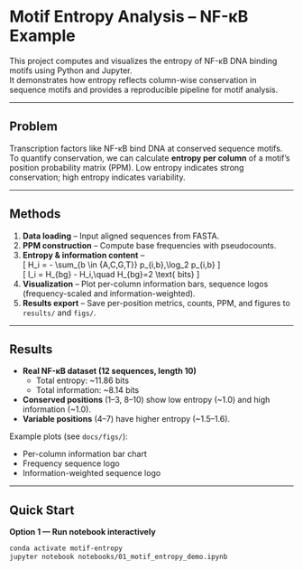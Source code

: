 # Motif Entropy Analysis – NF-κB Example

This project computes and visualizes the entropy of NF-κB DNA binding motifs using Python and Jupyter.  
It demonstrates how entropy reflects column-wise conservation in sequence motifs and provides a reproducible pipeline for motif analysis.

---

## Problem
Transcription factors like NF-κB bind DNA at conserved sequence motifs. To quantify conservation, we can calculate **entropy per column** of a motif’s position probability matrix (PPM). Low entropy indicates strong conservation; high entropy indicates variability.

---

## Methods
1. **Data loading** – Input aligned sequences from FASTA.  
2. **PPM construction** – Compute base frequencies with pseudocounts.  
3. **Entropy & information content** –  
   \[
   H_i = - \sum_{b \in \{A,C,G,T\}} p_{i,b}\,\log_2 p_{i,b}
   \]  
   \[
   I_i = H_{bg} - H_i,\quad H_{bg}=2 \text{ bits}
   \]  
4. **Visualization** – Plot per-column information bars, sequence logos (frequency-scaled and information-weighted).  
5. **Results export** – Save per-position metrics, counts, PPM, and figures to `results/` and `figs/`.

---

## Results
- **Real NF-κB dataset (12 sequences, length 10)**  
  - Total entropy: ~11.86 bits  
  - Total information: ~8.14 bits  
- **Conserved positions** (1–3, 8–10) show low entropy (~1.0) and high information (~1.0).  
- **Variable positions** (4–7) have higher entropy (~1.5–1.6).  

Example plots (see `docs/figs/`):  
- Per-column information bar chart  
- Frequency sequence logo  
- Information-weighted sequence logo  

---

## Quick Start

**Option 1 — Run notebook interactively**
```bash
conda activate motif-entropy
jupyter notebook notebooks/01_motif_entropy_demo.ipynb


